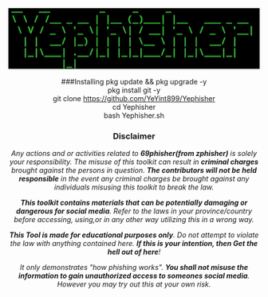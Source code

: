 <div align="center">
  <a href="https://github.com/YeYint899">
    <img src="./Logo.jpg" alt="Logo" >
  </a>
  

###Installing
pkg update && pkg upgrade -y<br>
pkg install git -y<br>
git clone https://github.com/YeYint899/Yephisher<br>
cd Yephisher<br>
bash Yephisher.sh


### Disclaimer

<i>Any actions and or activities related to <b>69phisher(from zphisher)</b> is solely your responsibility. The misuse of this toolkit can result in <b>criminal charges</b> brought against the persons in question. <b>The contributors will not be held responsible</b> in the event any criminal charges be brought against any individuals misusing this toolkit to break the law.

<b>This toolkit contains materials that can be potentially damaging or dangerous for social media</b>. Refer to the laws in your province/country before accessing, using,or in any other way utilizing this in a wrong way.

<b>This Tool is made for educational purposes only</b>. Do not attempt to violate the law with anything contained here. <b>If this is your intention, then Get the hell out of here</b>!

It only demonstrates "how phishing works". <b>You shall not misuse the information to gain unauthorized access to someones social media</b>. However you may try out this at your own risk.</i>




